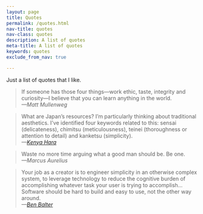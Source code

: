 ```yaml
---
layout: page
title: Quotes
permalink: /quotes.html
nav-title: quotes
nav-class: quotes
description: A list of quotes
meta-title: A list of quotes
keywords: quotes
exclude_from_nav: true

---
```


Just a list of quotes that I like.

> If someone has those four things—work ethic, taste, integrity and curiosity—I believe that you can learn anything in the world.
<br><cite>—Matt Mullenweg</cite>

> What are Japan’s resources? I’m particularly thinking about traditional aesthetics. I’ve identified four keywords related to this: sensai (delicateness), chimitsu (meticulousness), teinei (thoroughness or attention to detail) and kanketsu (simplicity).
<br><cite>—[Kenya Hara](http://www.japantimes.co.jp/life/2014/01/04/general/value-judgments/#.V7Dpi44lCxc 'Kenya Hara interview, Japan Times')</cite>

> Waste no more time arguing what a good man should be. Be one.
<br><cite>—Marcus Aurelius</cite>

> Your job as a creator is to engineer simplicity in an otherwise complex system, to leverage technology to reduce the cognitive burden of accomplishing whatever task your user is trying to accomplish… Software should be hard to build and easy to use, not the other way around.
<br><cite>—[Ben Balter](http://ben.balter.com/2016/08/22/ten-ways-to-make-a-product-great/ 'Ben Balter, Absorb complexity on behalf of users')</cite>
